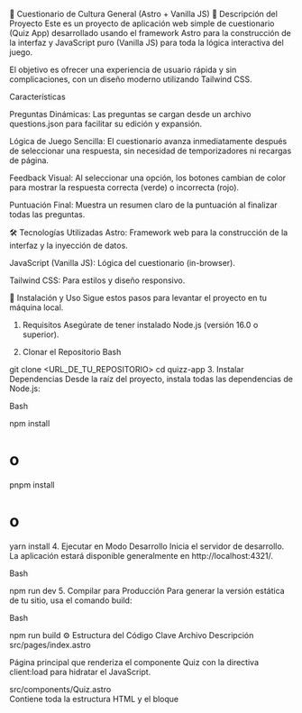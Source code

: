 🧠 Cuestionario de Cultura General (Astro + Vanilla JS)
🌟 Descripción del Proyecto
Este es un proyecto de aplicación web simple de cuestionario (Quiz App) desarrollado usando el framework Astro para la construcción de la interfaz y JavaScript puro (Vanilla JS) para toda la lógica interactiva del juego.

El objetivo es ofrecer una experiencia de usuario rápida y sin complicaciones, con un diseño moderno utilizando Tailwind CSS.

Características

Preguntas Dinámicas: Las preguntas se cargan desde un archivo questions.json  para facilitar su edición y expansión.


Lógica de Juego Sencilla: El cuestionario avanza inmediatamente después de seleccionar una respuesta, sin necesidad de temporizadores ni recargas de página.


Feedback Visual: Al seleccionar una opción, los botones cambian de color para mostrar la respuesta correcta (verde) o incorrecta (rojo).


Puntuación Final: Muestra un resumen claro de la puntuación al finalizar todas las preguntas.

🛠️ Tecnologías Utilizadas
Astro: Framework web para la construcción de la interfaz y la inyección de datos.


JavaScript (Vanilla JS): Lógica del cuestionario (in-browser).

Tailwind CSS: Para estilos y diseño responsivo.

🚀 Instalación y Uso
Sigue estos pasos para levantar el proyecto en tu máquina local.

1. Requisitos
Asegúrate de tener instalado Node.js (versión 16.0 o superior).

2. Clonar el Repositorio
Bash

git clone <URL_DE_TU_REPOSITORIO>
cd quizz-app
3. Instalar Dependencias
Desde la raíz del proyecto, instala todas las dependencias de Node.js:

Bash

npm install
# o
pnpm install
# o
yarn install
4. Ejecutar en Modo Desarrollo
Inicia el servidor de desarrollo. La aplicación estará disponible generalmente en http://localhost:4321/.

Bash

npm run dev
5. Compilar para Producción
Para generar la versión estática de tu sitio, usa el comando build:

Bash

npm run build
⚙️ Estructura del Código Clave
Archivo	Descripción
src/pages/index.astro 

Página principal que renderiza el componente Quiz con la directiva client:load para hidratar el JavaScript.

src/components/Quiz.astro	
Contiene toda la estructura HTML y el bloque <script is:inline> con la lógica de JavaScript para el juego.

src/data/questions.json	
El archivo de configuración que almacena todas las preguntas, opciones y la respuesta correcta.


https://roadmap.sh/projects/quiz-app

https://roadmap.sh/projects/quiz-app/solutions?u=68e47bf01d72874d10ba816b

